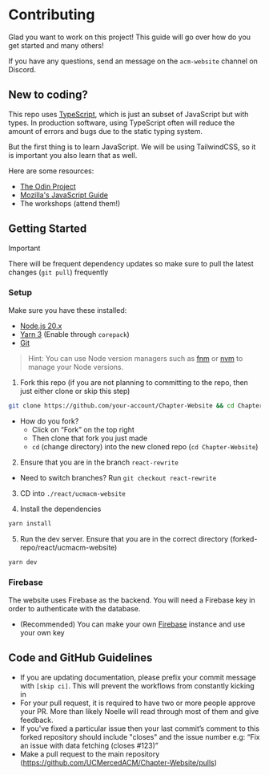 # Contributing

Glad you want to work on this project! This guide will go over how do you get started and many others!

If you have any questions, send an message on the `acm-website` channel on Discord.

## New to coding?

This repo uses [TypeScript](https://www.typescriptlang.org/), which is just an subset of JavaScript but with types. In production software, using TypeScript often will reduce the amount of errors and bugs due to the static typing system. 

But the first thing is to learn JavaScript. We will be using TailwindCSS, so it is important you also learn that as well. 

Here are some resources:

- [The Odin Project](https://www.theodinproject.com/)
- [Mozilla's JavaScript Guide](https://developer.mozilla.org/en-US/docs/Web/JavaScript/Guide)
- The workshops (attend them!)

## Getting Started

> [!IMPORTANT]
> There will be frequent dependency updates so make sure to pull the latest changes (`git pull`) frequently

### Setup

Make sure you have these installed:

- [Node.js 20.x](https://nodejs.org/en/download/)
- [Yarn 3](https://yarnpkg.com/getting-started/install) (Enable through `corepack`)
- [Git](https://git-scm.com/)

> Hint: You can use Node version managers such as [fnm](https://github.com/Schniz/fnm) or [nvm](https://github.com/nvm-sh/nvm) to manage your
> Node versions.

1. Fork this repo (if you are not planning to committing to the repo, then just either clone or skip this step)

  ```bash
  git clone https://github.com/your-account/Chapter-Website && cd Chapter-Website
  ```

  - How do you fork?
    - Click on “Fork” on the top right
    - Then clone that fork you just made
    - `cd` (change directory) into the new cloned repo (`cd Chapter-Website`)

2. Ensure that you are in the branch `react-rewrite`

  - Need to switch branches? Run `git checkout react-rewrite`

3. CD into `./react/ucmacm-website`

4. Install the dependencies

  ```bash
  yarn install
  ```
5. Run the dev server. Ensure that you are in the correct directory (forked-repo/react/ucmacm-website)

  ```bash
  yarn dev
  ```

### Firebase

The website uses Firebase as the backend. You will need a Firebase key in order to authenticate with the database. 

- (Recommended) You can make your own [Firebase](https://firebase.google.com/) instance and use your own key

## Code and GitHub Guidelines

- If you are updating documentation, please prefix your commit message with `[skip ci]`. This will prevent the workflows from constantly kicking in
- For your pull request, it is required to have two or more people approve your PR. More than likely Noelle will read through most of them and give feedback.
- If you've fixed a particular issue then your last commit’s comment to this forked repository should include "closes" and the issue number e.g: “Fix an issue with data fetching (closes #123)”
- Make a pull request to the main repository (https://github.com/UCMercedACM/Chapter-Website/pulls)
